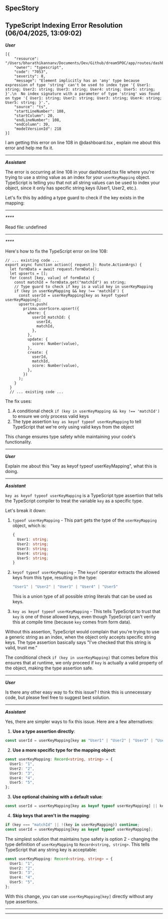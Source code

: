 ## SpecStory

## TypeScript Indexing Error Resolution (06/04/2025, 13:09:02)

_**User**_

```
[{
	"resource": "/Users/bharathikannanv/Documents/Dev/Github/dream5POC/app/routes/dashboard.tsx",
	"owner": "typescript",
	"code": "7053",
	"severity": 8,
	"message": "Element implicitly has an 'any' type because expression of type 'string' can't be used to index type '{ User1: string; User2: string; User3: string; User4: string; User5: string; }'.\n  No index signature with a parameter of type 'string' was found on type '{ User1: string; User2: string; User3: string; User4: string; User5: string; }'.",
	"source": "ts",
	"startLineNumber": 108,
	"startColumn": 20,
	"endLineNumber": 108,
	"endColumn": 39,
	"modelVersionId": 218
}]
```

I am getting this error on line 108 in @dashboard.tsx , explain me about this error and help me fix it.

---

_**Assistant**_

The error is occurring at line 108 in your dashboard.tsx file where you're trying to use a string value as an index for your `userKeyMapping` object. TypeScript is telling you that not all string values can be used to index your object, since it only has specific string keys (User1, User2, etc.).

Let's fix this by adding a type guard to check if the key exists in the mapping:

---

_****_

Read file: undefined

---

_****_

Here's how to fix the TypeScript error on line 108:

```typescript:app/routes/dashboard.tsx
// ... existing code ...
export async function action({ request }: Route.ActionArgs) {
  let formData = await request.formData();
  let upserts = [];
  for (const [key, value] of formData) {
    const matchId = formData.get("matchId") as string;
    // Type guard to check if key is a valid key in userKeyMapping
    if (key in userKeyMapping && key !== 'matchId') {
      const userId = userKeyMapping[key as keyof typeof userKeyMapping];
      upserts.push(
        prisma.userScore.upsert({
          where: {
            userId_matchId: {
              userId,
              matchId,
            },
          },
          update: {
            score: Number(value),
          },
          create: {
            userId,
            matchId,
            score: Number(value),
          },
        })
      );
    }
  }
  // ... existing code ...
```

The fix uses:
1. A conditional check `if (key in userKeyMapping && key !== 'matchId')` to ensure we only process valid keys
2. The type assertion `key as keyof typeof userKeyMapping` to tell TypeScript that we're only using valid keys from the object

This change ensures type safety while maintaining your code's functionality.

---

_**User**_

Explain me about this "key as keyof typeof userKeyMapping", what this is doing. 

---

_**Assistant**_

`key as keyof typeof userKeyMapping` is a TypeScript type assertion that tells the TypeScript compiler to treat the variable `key` as a specific type.

Let's break it down:

1. `typeof userKeyMapping` - This part gets the type of the `userKeyMapping` object, which is:
   ```typescript
   {
     User1: string;
     User2: string;
     User3: string;
     User4: string;
     User5: string;
   }
   ```

2. `keyof typeof userKeyMapping` - The `keyof` operator extracts the allowed keys from this type, resulting in the type:
   ```typescript
   "User1" | "User2" | "User3" | "User4" | "User5"
   ```
   This is a union type of all possible string literals that can be used as keys.

3. `key as keyof typeof userKeyMapping` - This tells TypeScript to trust that `key` is one of those allowed keys, even though TypeScript can't verify this at compile time (because `key` comes from form data).

Without this assertion, TypeScript would complain that you're trying to use a generic string as an index, when the object only accepts specific string keys. The type assertion basically says "I've checked that this string is valid, trust me."

The conditional check `if (key in userKeyMapping)` that comes before this ensures that at runtime, we only proceed if `key` is actually a valid property of the object, making the type assertion safe.

---

_**User**_

Is there any other easy way to fix this issue? I think this is unnecessary code, but please feel free to suggest best solution.

---

_**Assistant**_

Yes, there are simpler ways to fix this issue. Here are a few alternatives:

1. **Use a type assertion directly**:
```typescript
const userId = userKeyMapping[key as "User1" | "User2" | "User3" | "User4" | "User5"];
```

2. **Use a more specific type for the mapping object**:
```typescript
const userKeyMapping: Record<string, string> = {
  User1: "1",
  User2: "2",
  User3: "3",
  User4: "4",
  User5: "5",
};
```

3. **Use optional chaining with a default value**:
```typescript
const userId = userKeyMapping[key as keyof typeof userKeyMapping] || key;
```

4. **Skip keys that aren't in the mapping**:
```typescript
if (key === "matchId" || !(key in userKeyMapping)) continue;
const userId = userKeyMapping[key as keyof typeof userKeyMapping];
```

The simplest solution that maintains type safety is option 2 - changing the type definition of `userKeyMapping` to `Record<string, string>`. This tells TypeScript that any string key is acceptable:

```typescript
const userKeyMapping: Record<string, string> = {
  User1: "1",
  User2: "2",
  User3: "3",
  User4: "4",
  User5: "5",
};
```

With this change, you can use `userKeyMapping[key]` directly without any type assertions.

---



---

